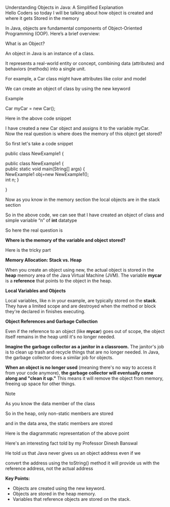 Understanding Objects in Java: A Simplified Explanation  
Hello Coders so today I will be talking about how object is created and where it gets Stored in the memory

In Java, objects are fundamental components of Object-Oriented Programming (OOP). Here’s a brief overview:

What is an Object?

An object in Java is an instance of a class.

It represents a real-world entity or concept, combining data (attributes) and behaviors (methods) into a single unit.

For example, a Car class might have attributes like color and model

We can create an object of class by using the new keyword

Example

Car myCar = new Car();

Here in the above code snippet

I have created a new Car object and assigns it to the variable myCar.  
Now the real question is where does the memory of this object get stored?

So first let's take a code snippet

public class NewExample1 {

public class NewExample1 {  
    public static void main(String[] args) {  
        NewExample1 obj=new NewExample1();  
                              int n;
    }  
      
}  



Now as you know in the memory section the local objects are in the stack section

So in the above code, we can see that I have created an object of class and simple variable “n” of **int** datatype

So here the real question is

**Where is the memory of the variable and object stored?**

Here is the tricky part

**Memory Allocation: Stack vs. Heap**

When you create an object using new, the actual object is stored in the **heap** memory area of the Java Virtual Machine (JVM). The variable **mycar** is a **reference** that points to the object in the heap.

**Local Variables and Objects**

Local variables, like n in your example, are typically stored on the **stack**. They have a limited scope and are destroyed when the method or block they're declared in finishes executing.

**Object References and Garbage Collection**

Even if the reference to an object (like **mycar**) goes out of scope, the object itself remains in the heap until it's no longer needed.

**Imagine the garbage collector as a janitor in a classroom.** The janitor's job is to clean up trash and recycle things that are no longer needed. In Java, the garbage collector does a similar job for objects.

**When an object is no longer used** (meaning there's no way to access it from your code anymore), **the garbage collector will eventually come along and "clean it up."** This means it will remove the object from memory, freeing up space for other things.

Note

As you know the data member of the class

So in the heap, only non-static members are stored

and in the data area, the static members are stored

Here is the diagrammatic representation of the above point



Here's an interesting fact told by my Professor Dinesh Banswal

He told us that Java never gives us an  object address even if we

convert the address using the toString() method it will provide us with the reference address, not the actual address

**Key Points:**

- Objects are created using the new keyword.
- Objects are stored in the heap memory.
- Variables that reference objects are stored on the stack.
